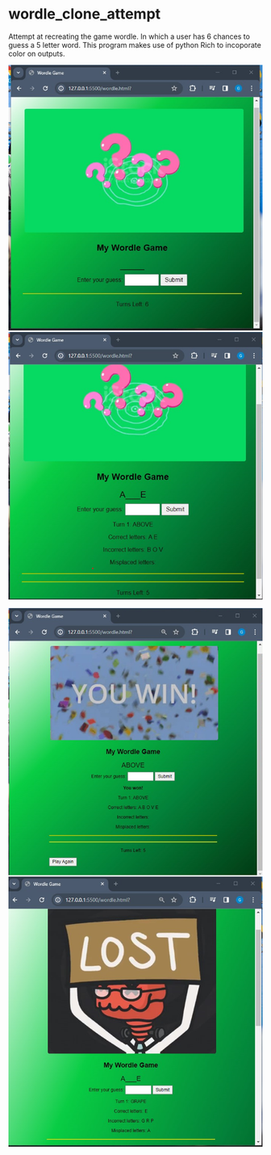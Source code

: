 # wordle_clone_attempt
Attempt at recreating the game wordle. In which a user has 6 chances to guess a 5 letter word. This program makes use of python Rich to incoporate color on outputs.

![Alt text](home.png)   ![Alt text](image1.png)


![Alt text](image2.png)  ![Alt text](image.png)

